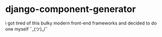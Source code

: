 # django-component-generator
i got tired of this bulky modern front-end frameworks and decided to do one myself  ¯\_(ツ)_/¯ 
